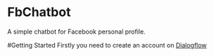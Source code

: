 # FbChatbot
A simple chatbot for Facebook personal profile.

#Getting Started
Firstly you need to create an account on [Dialogflow](https://dialogflow.com "Dialogflow")
